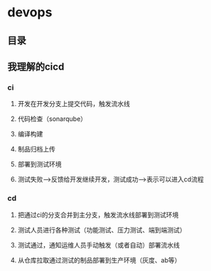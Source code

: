 # devops

## 目录

## 我理解的cicd

### ci 
1. 开发在开发分支上提交代码，触发流水线

2. 代码检查（sonarqube）

3. 编译构建

4. 制品归档上传

5. 部署到测试环境 

6. 测试失败——>反馈给开发继续开发，测试成功——>表示可以进入cd流程

### cd
1. 把通过ci的分支合并到主分支，触发流水线部署到测试环境

2. 测试人员进行各种测试（功能测试、压力测试、端到端测试） 

3. 测试通过，通知运维人员手动触发（或者自动）部署流水线

4. 从仓库拉取通过测试的制品部署到生产环境（灰度、ab等）
